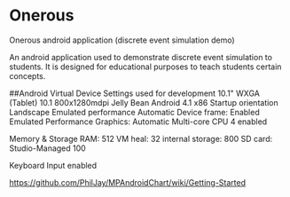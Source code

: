 # Onerous
Onerous android application (discrete event simulation demo)

An android application used to demonstrate discrete event simulation to students.
It is designed for educational purposes to teach students certain concepts.

##Android Virtual Device Settings used for development
10.1" WXGA (Tablet)      10.1 800x1280mdpi
Jelly Bean           Android 4.1 x86
Startup orientation            Landscape
Emulated performance Automatic
Device frame: Enabled
Emulated Performance        Graphics: Automatic
                            Multi-core CPU 4 enabled

Memory & Storage			RAM: 512
							VM heal: 32
							internal storage: 800
							SD card: Studio-Managed 100
							
Keyboard Input enabled

https://github.com/PhilJay/MPAndroidChart/wiki/Getting-Started
